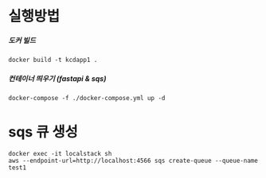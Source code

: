 # 실행방법

##### 도커 빌드

```docker build -t kcdapp1 .```

##### 컨테이너 띄우기 (fastapi & sqs)

```docker-compose -f ./docker-compose.yml up -d```

# sqs 큐 생성

```
docker exec -it localstack sh
aws --endpoint-url=http://localhost:4566 sqs create-queue --queue-name test1
```


